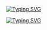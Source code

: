 [![Typing SVG](https://readme-typing-svg.demolab.com?font=Fira+Code&size=35&duration=2000&pause=1000&color=08FF68&width=435&lines=%F0%9F%91%8B+Hello%2C+I'm+Pr)](https://git.io/typing-svg)

[![Typing SVG](https://readme-typing-svg.demolab.com?font=Fira+Code&size=35&duration=2000&pause=1000&color=08FF68&width=435&lines=%F0%9F%87%B7%F0%9F%87%BARussian+developer;from+St.Petersburg)](https://git.io/typing-svg)
